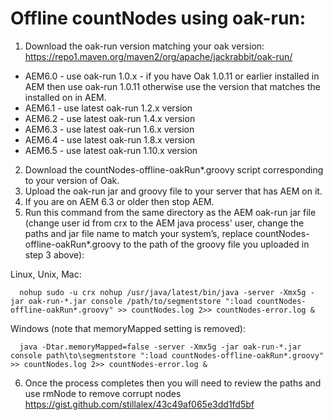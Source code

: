 # Offline countNodes using oak-run:

1. Download the oak-run version matching your oak version: https://repo1.maven.org/maven2/org/apache/jackrabbit/oak-run/
  * AEM6.0 - use oak-run 1.0.x - if you have Oak 1.0.11 or earlier installed in AEM then use oak-run 1.0.11 otherwise use the version that matches the installed on in AEM.
  * AEM6.1 - use latest oak-run 1.2.x version
  * AEM6.2 - use latest oak-run 1.4.x version
  * AEM6.3 - use latest oak-run 1.6.x version
  * AEM6.4 - use latest oak-run 1.8.x version
  * AEM6.5 - use latest oak-run 1.10.x version
2. Download the countNodes-offline-oakRun\*.groovy  script corresponding to your version of Oak.
3. Upload the oak-run jar and groovy file to your server that has AEM on it.
4. If you are on AEM 6.3 or older then stop AEM.
5. Run this command from the same directory as the AEM oak-run jar file (change user id from crx to the AEM java process' user, change the paths and jar file name to match your system’s, replace countNodes-offline-oakRun\*.groovy to the path of the groovy file you uploaded in step 3 above): 
  
  Linux, Unix, Mac:
  ```
    nohup sudo -u crx nohup /usr/java/latest/bin/java -server -Xmx5g -jar oak-run-*.jar console /path/to/segmentstore ":load countNodes-offline-oakRun*.groovy" >> countNodes.log 2>> countNodes-error.log &
  ```
  Windows (note that memoryMapped setting is removed):
  ```
    java -Dtar.memoryMapped=false -server -Xmx5g -jar oak-run-*.jar console path\to\segmentstore ":load countNodes-offline-oakRun*.groovy" >> countNodes.log 2>> countNodes-error.log &
  ```
6. Once the process completes then you will need to review the paths and use rmNode to remove corrupt nodes https://gist.github.com/stillalex/43c49af065e3dd1fd5bf

